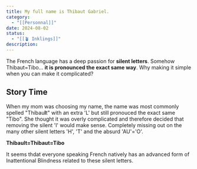```yaml
---
title: My full name is Thibaut Gabriel.
category:
  - "[[Personnal]]"
date: 2024-08-02
status:
  - "[[🪴 Inklings]]"
description: 
---
```


The French language has a deep passion for **silent letters**. Somehow Thibaut=Tibo... **it is pronounced the exact same way**. 
Why making it simple when you can make it complicated? 

## Story Time
When my mom was choosing my name, the name was most commonly spelled "Thibau**l**t" with an extra 'L' but still pronouced the exact same "Tibo". She thought it was overly complicated and therefore decided that removing the silent 'l' would make sense. Completely missing out on the many other silent letters 'H', 'T' and the absurd 'AU'='O'.

**Thibault=Thibaut=Tibo**

It seems thdat everyone speaking French natively has an advanced form of Inattentional Blindness related to these silent letters. 

